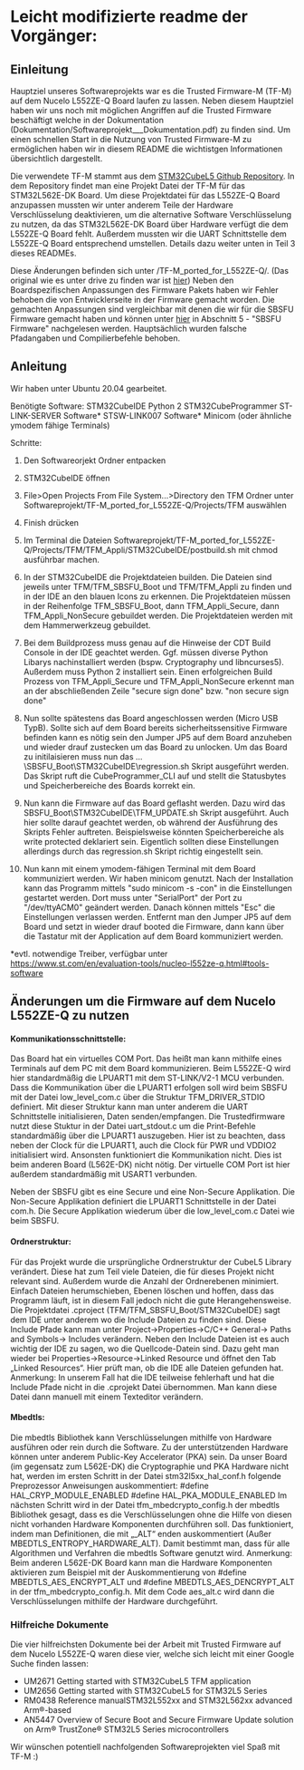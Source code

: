 # Leicht modifizierte readme der Vorgänger:


## Einleitung

Hauptziel unseres Softwareprojekts war es die Trusted Firmware-M (TF-M) auf dem Nucelo L552ZE-Q Board laufen zu lassen.
Neben diesem Hauptziel haben wir uns noch mit möglichen Angriffen auf die Trusted Firmware beschäftigt welche in der Dokumentation (Dokumentation/Softwareprojekt___Dokumentation.pdf) zu finden sind.
Um einen schnellen Start in die Nutzung von Trusted Firmware-M zu ermöglichen haben wir in diesem README die wichtistgen Informationen übersichtlich dargestellt.

Die verwendete TF-M stammt aus dem [STM32CubeL5 Github Repository](https://github.com/STMicroelectronics/STM32CubeL5).
In dem Repository findet man eine Projekt Datei der TF-M für das STM32L562E-DK Board.
Um diese Projektdatei für das L552ZE-Q Board anzupassen mussten wir unter anderem Teile der Hardware Verschlüsselung deaktivieren, um
die alternative Software Verschlüsselung zu nutzen, da das STM32L562E-DK Board über Hardware verfügt die dem L552ZE-Q Board fehlt.
Außerdem mussten wir die UART Schnittstelle dem L552ZE-Q Board entsprechend umstellen. Details dazu weiter unten in Teil 3 dieses READMEs.

Diese Änderungen befinden sich unter /TF-M_ported_for_L552ZE-Q/.
(Das original wie es unter drive zu finden war ist [hier](https://github.com/KurfuerstPilz/Softwareprojekt/releases/download/v0.0.1/Softwareprojekt-20201117T142257Z-001.zip))
Neben den Boardspezifischen Anpassungen des Firmware Pakets haben wir Fehler behoben die von Entwicklerseite in der Firmware gemacht worden. 
Die gemachten Anpassungen sind vergleichbar mit denen die wir für die SBSFU Firmware gemacht haben und können unter [hier](https://github.com/KurfuerstPilz/Softwareprojekt/blob/add_ported_project_from_drive/Dokumentation/vorgaenger/Softwareprojekt___Dokumentation.pdf) in Abschnitt 5 - "SBSFU Firmware" nachgelesen werden. Hauptsächlich wurden falsche Pfadangaben und Compilierbefehle behoben.


## Anleitung

Wir haben unter Ubuntu 20.04 gearbeitet.

Benötigte Software:
	STM32CubeIDE
	Python 2
	STM32CubeProgrammer
	ST-LINK-SERVER Software*
	STSW-LINK007 Software*
	Minicom (oder ähnliche ymodem fähige Terminals)

Schritte:

1. Den Softwareorjekt Ordner entpacken

2. STM32CubeIDE öffnen

3. File>Open Projects From File System...>Directory den TFM Ordner unter Softwareprojekt/TF-M_ported_for_L552ZE-Q/Projects/TFM auswählen

4. Finish drücken

5. Im Terminal die Dateien Softwareprojekt/TF-M_ported_for_L552ZE-Q/Projects/TFM/TFM_Appli/STM32CubeIDE/postbuild.sh mit chmod ausführbar machen.

6. In der STM32CubeIDE die Projektdateien builden. Die Dateien sind jeweils unter TFM/TFM_SBSFU_Boot und TFM/TFM_Appli zu finden und in der IDE an den blauen Icons zu erkennen. Die Projektdateien müssen in der Reihenfolge TFM_SBSFU_Boot, dann TFM_Appli_Secure, dann TFM_Appli_NonSecure gebuildet werden. Die Projektdateien werden mit dem Hammerwerkzeug gebuildet.

7. Bei dem Buildprozess muss genau auf die Hinweise der CDT Build Console in der IDE geachtet werden. Ggf. müssen diverse Python Libarys nachinstalliert werden (bspw. Cryptography und libncurses5). Außerdem muss Python 2 installiert sein. Einen erfolgreichen Build Prozess von TFM_Appli_Secure und TFM_Appli_NonSecure erkennt man an der abschließenden Zeile "secure sign done" bzw. "non secure sign done"

8. Nun sollte spätestens das Board angeschlossen werden (Micro USB TypB). Sollte sich auf dem Board bereits sicherheitssensitive Firmware befinden kann es nötig sein den Jumper JP5 auf dem Board anzuheben und wieder drauf zustecken um das Board zu unlocken. Um das Board zu initilaisieren muss nun das …\SBSFU_Boot\STM32CubeIDE\regression.sh Skript ausgeführt werden. Das Skript ruft die CubeProgrammer_CLI auf und stellt die Statusbytes und Speicherbereiche des Boards korrekt ein.

9. Nun kann die Firmware auf das Board geflasht werden. Dazu wird das SBSFU_Boot\STM32CubeIDE\TFM_UPDATE.sh Skript ausgeführt. Auch hier sollte darauf geachtet werden, ob während der Ausführung des Skripts Fehler auftreten. Beispielsweise könnten Speicherbereiche als write protected deklariert sein. Eigentlich sollten diese Einstellungen allerdings durch das regression.sh Skript richtig eingestellt sein.

10. Nun kann mit einem ymodem-fähigen Terminal mit dem Board kommuniziert werden. Wir haben minicom genutzt. Nach der Installation kann das Programm mittels "sudo minicom -s -con" in die Einstellungen gestartet werden. Dort muss unter "SerialPort" der Port zu "/dev/ttyACM0" geändert werden. Danach können mittels "Esc" die Einstellungen verlassen werden. Entfernt man den Jumper JP5 auf dem Board und setzt in wieder drauf booted die Firmware, dann kann über die Tastatur mit der Application auf dem Board kommuniziert werden.



*evtl. notwendige Treiber, verfügbar unter https://www.st.com/en/evaluation-tools/nucleo-l552ze-q.html#tools-software 


## Änderungen um die Firmware auf dem Nucelo L552ZE-Q zu nutzen

#### Kommunikationsschnittstelle: 

Das Board hat ein virtuelles COM Port. Das heißt man kann mithilfe eines Terminals auf dem PC mit dem Board kommunizieren. Beim L552ZE-Q wird hier standardmäßig die LPUART1 mit dem ST-LINK/V2-1 MCU verbunden. 
Dass die Kommunikation über die LPUART1 erfolgen soll wird beim SBSFU mit der Datei low_level_com.c über die Struktur TFM_DRIVER_STDIO definiert. Mit dieser Struktur kann man unter anderem die UART Schnittstelle initialisieren, Daten senden/empfangen. Die Trustedfirmware nutzt diese Stuktur in der Datei uart_stdout.c um die Print-Befehle standardmäßig über die LPUART1 auszugeben. Hier ist zu beachten, dass neben der Clock für die LPUART1, auch die Clock für PWR und VDDIO2 initialisiert wird. Ansonsten funktioniert die Kommunikation nicht. Dies ist beim anderen Board (L562E-DK) nicht nötig. Der virtuelle COM Port ist hier außerdem standardmäßig mit USART1 verbunden. 

Neben der SBSFU gibt es eine Secure und eine Non-Secure Applikation. Die Non-Secure Applikation definiert die LPUART1 Schnittstelle in der Datei com.h. Die Secure Applikation wiederum über die low_level_com.c Datei wie beim SBSFU.


#### Ordnerstruktur:

Für das Projekt wurde die ursprüngliche Ordnerstruktur der CubeL5 Library verändert. Diese hat zum Teil viele Dateien, die für dieses Projekt nicht relevant sind. Außerdem wurde die Anzahl der Ordnerebenen minimiert. 
Einfach Dateien herumschieben, Ebenen löschen und hoffen, dass das Programm läuft, ist in diesem Fall jedoch nicht die gute Herangehensweise. Die Projektdatei .cproject (TFM/TFM_SBSFU_Boot/STM32CubeIDE) sagt dem IDE unter anderem wo die Include Dateien zu finden sind. Diese Include Pfade kann man unter Project→Properties→C/C++ General→ Paths and Symbols→ Includes verändern. Neben den Include Dateien ist es auch wichtig der IDE zu sagen, wo die Quellcode-Datein sind. Dazu geht man wieder bei Properties→Resource→Linked Resource und öffnet den Tab „Linked Resources“. Hier prüft man, ob die IDE alle Dateien gefunden hat. 
Anmerkung: In unserem Fall hat die IDE teilweise fehlerhaft und hat die Include Pfade nicht in die .cprojekt Datei übernommen. Man kann diese Datei dann manuell mit einem Texteditor verändern. 
 

#### Mbedtls:

Die mbedtls Bibliothek kann Verschlüsselungen mithilfe von Hardware ausführen oder rein durch die Software. Zu der unterstützenden Hardware können unter anderem Public-Key Accelerator (PKA) sein. Da unser Board (im gegensatz zum L562E-DK) die Cryptographie und PKA Hardware nicht hat, werden im ersten Schritt in der Datei stm32l5xx_hal_conf.h folgende Preprozessor Anweisungen auskommentiert:
#define HAL_CRYP_MODULE_ENABLED
#define HAL_PKA_MODULE_ENABLED
Im nächsten Schritt wird in der Datei tfm_mbedcrypto_config.h der mbedtls Bibliothek gesagt, dass es die Verschlüsselungen ohne die Hilfe von diesen nicht vorhanden Hardware Komponenten durchführen soll. Das funktioniert, indem man Definitionen, die mit „_ALT“ enden auskommentiert (Außer MBEDTLS_ENTROPY_HARDWARE_ALT). Damit bestimmt man, dass für alle Algorithmen und Verfahren die mbedtls Software genutzt wird. 
Anmerkung: Beim anderen L562E-DK Board kann man die Hardware Komponenten aktivieren zum Beispiel mit der Auskommentierung von #define MBEDTLS_AES_ENCRYPT_ALT und #define MBEDTLS_AES_DENCRYPT_ALT in der tfm_mbedcrypto_config.h. Mit dem Code aes_alt.c wird dann die Verschlüsselungen mithilfe der Hardware durchgeführt.

### Hilfreiche Dokumente

Die vier hilfreichsten Dokumente bei der Arbeit mit Trusted Firmware auf dem Nucelo L552ZE-Q waren diese vier, welche sich leicht mit einer Google Suche finden lassen:

- UM2671 Getting started with STM32CubeL5 TFM application
- UM2656 Getting started with STM32CubeL5 for STM32L5 Series
- RM0438 Reference manualSTM32L552xx and STM32L562xx advanced Arm®-based
- AN5447 Overview of Secure Boot and Secure Firmware Update solution on Arm® TrustZone® STM32L5 Series microcontrollers



Wir wünschen potentiell nachfolgenden Softwareprojekten viel Spaß mit TF-M :) 
